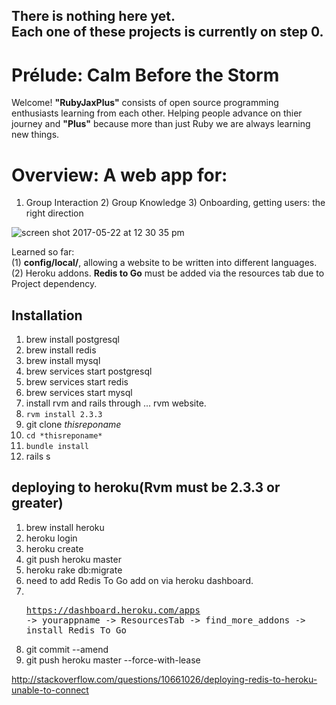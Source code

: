 ## There is nothing here yet. <br>Each one of these projects is currently on step 0.

# Prélude: Calm Before the Storm
Welcome! <b>"RubyJaxPlus"</b> consists of open source programming enthusiasts learning from each other. Helping people advance on thier journey and <b>"Plus"</b> because more than just Ruby we are always learning new things.

# Overview: A web app for: 
1) Group Interaction 2) Group Knowledge 3) Onboarding, getting users: the right direction

![screen shot 2017-05-22 at 12 30 35 pm](https://cloud.githubusercontent.com/assets/11463275/26319260/539a6d18-3eec-11e7-9c85-f9785f130ea0.png)

Learned so far: 
<br>(1) <b>config/local/</b>, allowing a website to be written into different languages.
<br>(2) Heroku addons. <b>Redis to Go</b> must be added via the resources tab due to Project dependency.

## Installation

1) brew install postgresql
2) brew install redis
3) brew install mysql
4) brew services start postgresql
5) brew services start redis
6) brew services start mysql
7) install rvm and rails through ... rvm website.
8) ```rvm install 2.3.3```
9) git clone *thisreponame*
10) ```cd *thisreponame*```
11) ```bundle install```
12) rails s

## deploying to heroku(Rvm must be 2.3.3 or greater)
1) brew install heroku
2) heroku login 
3) heroku create
4) git push heroku master
5) heroku rake db:migrate
6) need to add Redis To Go add on via heroku dashboard.
7) <br><pre>https://dashboard.heroku.com/apps -> yourappname -> ResourcesTab -> find_more_addons -> install Redis To Go</pre>
8) git commit --amend
9) git push heroku master --force-with-lease


http://stackoverflow.com/questions/10661026/deploying-redis-to-heroku-unable-to-connect
